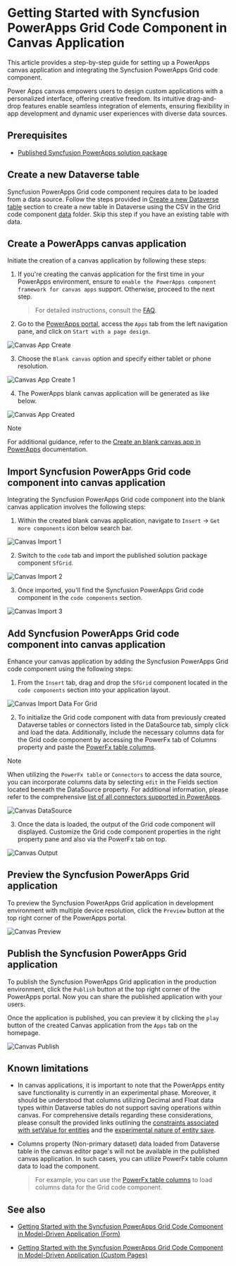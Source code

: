 # Getting Started with Syncfusion PowerApps Grid Code Component in Canvas Application

This article provides a step-by-step guide for setting up a PowerApps canvas application and integrating the Syncfusion PowerApps Grid code component.

Power Apps canvas empowers users to design custom applications with a personalized interface, offering creative freedom. Its intuitive drag-and-drop features enable seamless integration of elements, ensuring flexibility in app development and dynamic user experiences with diverse data sources.

## Prerequisites

- [Published Syncfusion PowerApps solution package](../../README.md#deploying-the-solution-package-in-the-powerapps-portal)

## Create a new Dataverse table

Syncfusion PowerApps Grid code component requires data to be loaded from a data source. Follow the steps provided in [Create a new Dataverse table](../common/faq.md#how-to-create-a-new-dataverse-table) section to create a new table in Dataverse using the CSV in the Grid code component [data](../../components/grids/data/) folder. Skip this step if you have an existing table with data.

## Create a PowerApps canvas application

Initiate the creation of a canvas application by following these steps:

1. If you're creating the canvas application for the first time in your PowerApps environment, ensure to `enable the PowerApps component framework for canvas apps` support. Otherwise, proceed to the next step.

   > For detailed instructions, consult the [FAQ](../common/faq.md#how-to-enable-pac-framework-support-in-a-powerapps-environment).

2. Go to the [PowerApps portal](https://make.powerapps.com/), access the `Apps` tab from the left navigation pane, and click on `Start with a page design`.

![Canvas App Create](../images/common/CV-App.png)

3. Choose the `Blank canvas` option and specify either tablet or phone resolution.

![Canvas App Create 1](../images/common/CV-App1.png)

4. The PowerApps blank canvas application will be generated as like below.

![Canvas App Created](../images/common/CV-Created.png)

> [!NOTE]
> For additional guidance, refer to the [Create an blank canvas app in PowerApps](https://learn.microsoft.com/en-us/power-apps/maker/canvas-apps/create-blank-app) documentation.

## Import Syncfusion PowerApps Grid code component into canvas application

Integrating the Syncfusion PowerApps Grid code component into the blank canvas application involves the following steps:

1. Within the created blank canvas application, navigate to `Insert` -> `Get more components` icon below search bar.

![Canvas Import 1](../images/common/CV-Import1.png)

2. Switch to the `code` tab and import the published solution package component `SfGrid`.

![Canvas Import 2](../images/grids/CV-Import2.png)

3. Once imported, you'll find the Syncfusion PowerApps Grid code component in the `code components` section.

![Canvas Import 3](../images/grids/CV-Import3.png)

## Add Syncfusion PowerApps Grid code component into canvas application

Enhance your canvas application by adding the Syncfusion PowerApps Grid code component using the following steps:

1. From the `Insert` tab, drag and drop the `SfGrid` component located in the `code components` section into your application layout.

![Canvas Import Data For Grid](../images/grids/CV-ImportDataForGrid.png)

2. To initialize the Grid code component with data from previously created Dataverse tables or connectors listed in the DataSource tab, simply click and load the data. Additionally, include the necessary columns data for the Grid code component by accessing the PowerFx tab of Columns property and paste the [PowerFx table columns](../../components/grids/data/PowerFxColumnData.txt).

> [!NOTE]
> When utilizing the `PowerFx table` or `Connectors` to access the data source, you can incorporate columns data by selecting `edit` in the Fields section located beneath the DataSource property. For additional information, please refer to the comprehensive [list of all connectors supported in PowerApps](https://learn.microsoft.com/en-us/connectors/connector-reference/connector-reference-powerapps-connectors).

![Canvas DataSource](../images/grids/CV-DataSource.png)

3. Once the data is loaded, the output of the Grid code component will displayed. Customize the Grid code component properties in the right property pane and also via the PowerFx tab on top.

![Canvas Output](../images/grids/CV-Output.png)

## Preview the Syncfusion PowerApps Grid application

To preview the Syncfusion PowerApps Grid application in development environment with multiple device resolution, click the `Preview` button at the top right corner of the PowerApps portal.

![Canvas Preview](../images/grids/CV-Preview.png)

## Publish the Syncfusion PowerApps Grid application

To publish the Syncfusion PowerApps Grid application in the production environment, click the `Publish` button at the top right corner of the PowerApps portal. Now you can share the published application with your users.

Once the application is published, you can preview it by clicking the `play` button of the created Canvas application from the `Apps` tab on the homepage.

![Canvas Publish](../images/grids/CV-PublishOutput.png)

## Known limitations

- In canvas applications, it is important to note that the PowerApps entity save functionality is currently in an experimental phase. Moreover, it should be understood that columns utilizing Decimal and Float data types within Dataverse tables do not support saving operations within canvas. For comprehensive details regarding these considerations, please consult the provided links outlining the [constraints associated with setValue for entities](https://learn.microsoft.com/en-us/power-apps/developer/component-framework/reference/entityrecord/setvalue#limitations) and the [experimental nature of entity save](https://learn.microsoft.com/en-us/power-apps/developer/component-framework/reference/entityrecord/save#available-for).

- Columns property (Non-primary dataset) data loaded from Dataverse table in the canvas editor page's will not be available in the published canvas application. In such cases, you can utilize PowerFx table column data to load the component.

  > For example, you can use the [PowerFx table columns](../../components/grids/data/PowerFxColumnData.txt) to load columns data for the Grid code component.

## See also

- [Getting Started with the Syncfusion PowerApps Grid Code Component in Model-Driven Application (Form)](getting-started-with-model-driven-form.md)

- [Getting Started with the Syncfusion PowerApps Grid Code Component in Model-Driven Application (Custom Pages)](getting-started-with-model-driven-custom-pages.md)
